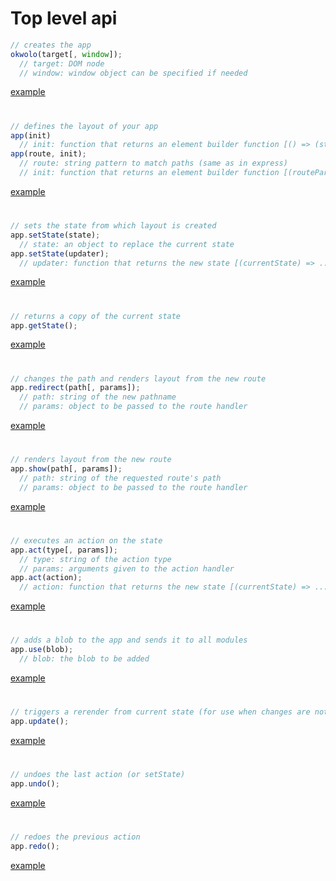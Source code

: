 # Top level api

````javascript
// creates the app
okwolo(target[, window]);
  // target: DOM node
  // window: window object can be specified if needed
````

[example](https://github.com/okwolo/okwolo/blob/master/docs/examples/okwolo.js)

#

````javascript
// defines the layout of your app
app(init)
  // init: function that returns an element builder function [() => (state) => element]
app(route, init);
  // route: string pattern to match paths (same as in express)
  // init: function that returns an element builder function [(routeParams) => (state) => element]
````

[example](https://github.com/okwolo/okwolo/blob/master/docs/examples/app.js)

#

````javascript
// sets the state from which layout is created
app.setState(state);
  // state: an object to replace the current state
app.setState(updater);
  // updater: function that returns the new state [(currentState) => ... newState]
````

[example](https://github.com/okwolo/okwolo/blob/master/docs/examples/setstate.js)

#

````javascript
// returns a copy of the current state
app.getState();
````

[example](https://github.com/okwolo/okwolo/blob/master/docs/examples/getstate.js)

#

````javascript
// changes the path and renders layout from the new route
app.redirect(path[, params]);
  // path: string of the new pathname
  // params: object to be passed to the route handler
````

[example](https://github.com/okwolo/okwolo/blob/master/docs/examples/redirect.js)

#

````javascript
// renders layout from the new route
app.show(path[, params]);
  // path: string of the requested route's path
  // params: object to be passed to the route handler
````

[example](https://github.com/okwolo/okwolo/blob/master/docs/examples/show.js)

#

````javascript
// executes an action on the state
app.act(type[, params]);
  // type: string of the action type
  // params: arguments given to the action handler
app.act(action);
  // action: function that returns the new state [(currentState) => ... newState]
````

[example](https://github.com/okwolo/okwolo/blob/master/docs/examples/act.js)

#

````javascript
// adds a blob to the app and sends it to all modules
app.use(blob);
  // blob: the blob to be added
````

[example](https://github.com/okwolo/okwolo/blob/master/docs/examples/use.js)

#

````javascript
// triggers a rerender from current state (for use when changes are not represented in the state)
app.update();
````

[example](https://github.com/okwolo/okwolo/blob/master/docs/examples/update.js)

#

````javascript
// undoes the last action (or setState)
app.undo();
````

[example](https://github.com/okwolo/okwolo/blob/master/docs/examples/undo.js)

#

````javascript
// redoes the previous action
app.redo();
````

[example](https://github.com/okwolo/okwolo/blob/master/docs/examples/redo.js)
